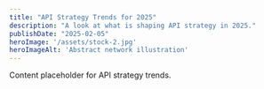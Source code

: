 ```yaml
---
title: "API Strategy Trends for 2025"
description: "A look at what is shaping API strategy in 2025."
publishDate: "2025-02-05"
heroImage: '/assets/stock-2.jpg'
heroImageAlt: 'Abstract network illustration'
---
```

Content placeholder for API strategy trends.

